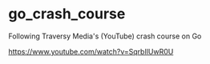 # go_crash_course
Following Traversy Media's (YouTube) crash course on Go

https://www.youtube.com/watch?v=SqrbIlUwR0U
